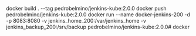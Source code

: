 docker build . --tag pedrobelmino/jenkins-kube:2.0.0
docker push pedrobelmino/jenkins-kube:2.0.0
docker run --name docker-jenkins-200 -d -p 8083:8080 -v jenkins_home_200:/var/jenkins_home -v jenkins_backup_200:/srv/backup pedrobelmino/jenkins-kube:2.0.0# docker

